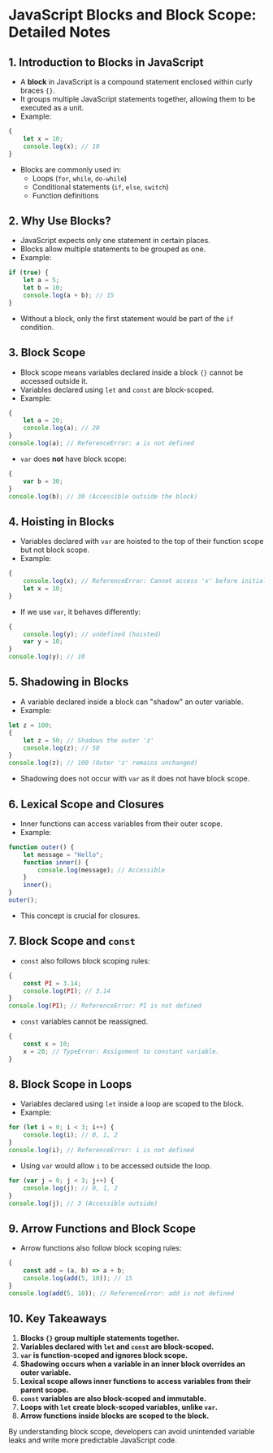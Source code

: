 # JavaScript Blocks and Block Scope: Detailed Notes

## 1. **Introduction to Blocks in JavaScript**
- A **block** in JavaScript is a compound statement enclosed within curly braces `{}`.
- It groups multiple JavaScript statements together, allowing them to be executed as a unit.
- Example:

```javascript
{
    let x = 10;
    console.log(x); // 10
}
```

- Blocks are commonly used in:
  - Loops (`for`, `while`, `do-while`)
  - Conditional statements (`if`, `else`, `switch`)
  - Function definitions

## 2. **Why Use Blocks?**
- JavaScript expects only one statement in certain places.
- Blocks allow multiple statements to be grouped as one.
- Example:

```javascript
if (true) {
    let a = 5;
    let b = 10;
    console.log(a + b); // 15
}
```

- Without a block, only the first statement would be part of the `if` condition.

## 3. **Block Scope**
- Block scope means variables declared inside a block `{}` cannot be accessed outside it.
- Variables declared using `let` and `const` are block-scoped.
- Example:

```javascript
{
    let a = 20;
    console.log(a); // 20
}
console.log(a); // ReferenceError: a is not defined
```

- `var` does **not** have block scope:

```javascript
{
    var b = 30;
}
console.log(b); // 30 (Accessible outside the block)
```

## 4. **Hoisting in Blocks**
- Variables declared with `var` are hoisted to the top of their function scope but not block scope.
- Example:

```javascript
{
    console.log(x); // ReferenceError: Cannot access 'x' before initialization
    let x = 10;
}
```

- If we use `var`, it behaves differently:

```javascript
{
    console.log(y); // undefined (hoisted)
    var y = 10;
}
console.log(y); // 10
```

## 5. **Shadowing in Blocks**
- A variable declared inside a block can "shadow" an outer variable.
- Example:

```javascript
let z = 100;
{
    let z = 50; // Shadows the outer 'z'
    console.log(z); // 50
}
console.log(z); // 100 (Outer 'z' remains unchanged)
```

- Shadowing does not occur with `var` as it does not have block scope.

## 6. **Lexical Scope and Closures**
- Inner functions can access variables from their outer scope.
- Example:

```javascript
function outer() {
    let message = "Hello";
    function inner() {
        console.log(message); // Accessible
    }
    inner();
}
outer();
```

- This concept is crucial for closures.

## 7. **Block Scope and `const`**
- `const` also follows block scoping rules:

```javascript
{
    const PI = 3.14;
    console.log(PI); // 3.14
}
console.log(PI); // ReferenceError: PI is not defined
```

- `const` variables cannot be reassigned.

```javascript
{
    const x = 10;
    x = 20; // TypeError: Assignment to constant variable.
}
```

## 8. **Block Scope in Loops**
- Variables declared using `let` inside a loop are scoped to the block.
- Example:

```javascript
for (let i = 0; i < 3; i++) {
    console.log(i); // 0, 1, 2
}
console.log(i); // ReferenceError: i is not defined
```

- Using `var` would allow `i` to be accessed outside the loop.

```javascript
for (var j = 0; j < 3; j++) {
    console.log(j); // 0, 1, 2
}
console.log(j); // 3 (Accessible outside)
```

## 9. **Arrow Functions and Block Scope**
- Arrow functions also follow block scoping rules:

```javascript
{
    const add = (a, b) => a + b;
    console.log(add(5, 10)); // 15
}
console.log(add(5, 10)); // ReferenceError: add is not defined
```

## 10. **Key Takeaways**
1. **Blocks `{}` group multiple statements together.**
2. **Variables declared with `let` and `const` are block-scoped.**
3. **`var` is function-scoped and ignores block scope.**
4. **Shadowing occurs when a variable in an inner block overrides an outer variable.**
5. **Lexical scope allows inner functions to access variables from their parent scope.**
6. **`const` variables are also block-scoped and immutable.**
7. **Loops with `let` create block-scoped variables, unlike `var`.**
8. **Arrow functions inside blocks are scoped to the block.**

By understanding block scope, developers can avoid unintended variable leaks and write more predictable JavaScript code.

